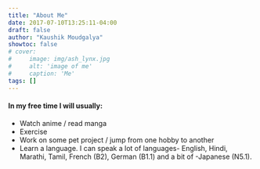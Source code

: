 ```yaml
---
title: "About Me"
date: 2017-07-10T13:25:11-04:00
draft: false
author: "Kaushik Moudgalya"
showtoc: false
# cover:
#     image: img/ash_lynx.jpg
#     alt: 'image of me'
#     caption: 'Me'
tags: []
---
```


#### In my free time I will usually:
- Watch anime / read manga
- Exercise
- Work on some pet project / jump from one hobby to another
- Learn a language. I can speak a lot of languages- English, Hindi, Marathi, Tamil, French (B2), German (B1.1) and a bit of -Japanese (N5.1).